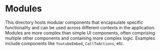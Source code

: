 # Modules

This directory hosts modular components that encapsulate specific functionality and can be used across different contexts in the application. Modules are more complex than simple UI components, often comprising multiple other components and containing more complex logic. Examples include components like `YoutubeEmbed`, `CallToActions`, etc.

